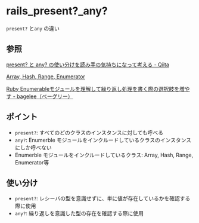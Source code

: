 # rails_present?_any?

`present?` と`any` の違い

## 参照

[present? と any? の使い分けを読み手の気持ちになって考える \- Qiita](https://qiita.com/kfukai23/items/dd88aaebbeae1dfcd755)

[Array, Hash, Range, Enumerator](https://docs.ruby-lang.org/ja/latest/class/Enumerable.html)

[Ruby Enumerableモジュールを理解して繰り返し処理を書く際の選択肢を増やす \- bagelee（ベーグリー）](https://bagelee.com/programming/ruby-on-rails/ruby-enumerable/)

## ポイント

* `present?`: すべてのどのクラスのインスタンスに対しても呼べる
* `any?`: Enumerble モジュールをインクルードしているクラスのインスタンスにしか呼べない
* Enumerble モジュールをインクルードしているクラス: Array, Hash, Range, Enumerator等

## 使い分け

* `present?`: レシーバの型を意識せずに、単に値が存在しているかを確認する際に使用
* `any?`: 繰り返しを意識した型の存在を確認する際に使用
